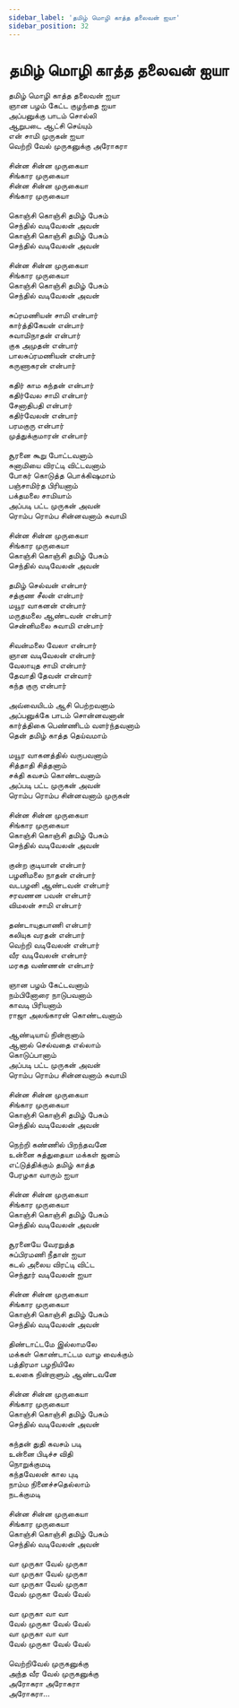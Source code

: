 ```yaml
---
sidebar_label: 'தமிழ் மொழி காத்த தலைவன் ஐயா'
sidebar_position: 32
---
```


# **தமிழ் மொழி காத்த தலைவன் ஐயா**


தமிழ் மொழி காத்த தலைவன் ஐயா<br />
ஞான பழம் கேட்ட குழந்தை ஐயா<br />
அப்பனுக்கு பாடம் சொல்லி<br />
ஆறுபடை ஆட்சி செய்யும்<br />
என் சாமி முருகன் ஐயா<br />
வெற்றி வேல் முருகனுக்கு அரோகரா<br />
<br />
சின்ன சின்ன முருகையா<br />
சிங்கார முருகையா<br />
சின்ன சின்ன முருகையா<br />
சிங்கார முருகையா<br />
<br />
கொஞ்சி கொஞ்சி தமிழ் பேசும்<br />
செந்தில் வடிவேலன் அவன்<br />
கொஞ்சி கொஞ்சி தமிழ் பேசும்<br />
செந்தில் வடிவேலன் அவன்<br />
<br />
சின்ன சின்ன முருகையா<br />
சிங்கார முருகையா<br />
கொஞ்சி கொஞ்சி தமிழ் பேசும்<br />
செந்தில் வடிவேலன் அவன்<br />
<br />
சுப்ரமணியன் சாமி என்பார்<br />
கார்த்திகேயன் என்பார்<br />
சுவாமிநாதன் என்பார்<br />
குக அமுதன் என்பார்<br />
பாலசுப்ரமணியன் என்பார்<br />
கருணாகரன் என்பார்<br />
<br />
கதிர் காம கந்தன் என்பார்<br />
கதிர்வேல சாமி என்பார்<br />
சேனாதிபதி என்பார்<br />
கதிர்வேலன் என்பார்<br />
பரமகுரு என்பார்<br />
முத்துக்குமாரன் என்பார்<br />
<br />
சூரனை கூறு போட்டவனாம்<br />
சுனாமியை விரட்டி விட்டவனாம்<br />
போகர் கொடுத்த பொக்கிஷமாம்<br />
பஞ்சாமிர்த பிரியனாம்<br />
பக்தமலை சாமியாம்<br />
அப்படி பட்ட முருகன் அவன்<br />
ரொம்ப ரொம்ப சின்னவனாம் சுவாமி<br />
<br />
சின்ன சின்ன முருகையா<br />
சிங்கார முருகையா<br />
கொஞ்சி கொஞ்சி தமிழ் பேசும்<br />
செந்தில் வடிவேலன் அவன்<br />
<br />
தமிழ் செல்வன் என்பார்<br />
சத்குண சீலன் என்பார்<br />
மயூர வாகனன் என்பார்<br />
மருதமலை ஆண்டவன் என்பார்<br />
சென்னிமலை சுவாமி என்பார்<br />
<br />
சிவன்மலை வேலா என்பார்<br />
ஞான வடிவேலன் என்பார்<br />
வேலாயுத சாமி என்பார்<br />
தேவாதி தேவன் என்வார்<br />
கந்த குரு என்பார்<br />
<br />
அவ்வையிடம் ஆசி பெற்றவனாம்<br />
அப்பனுக்கே பாடம் சொன்னவனான்<br />
கார்த்திகை பெண்ணிடம் வளர்ந்தவனாம்<br />
தென் தமிழ் காத்த தெய்வமாம்<br />
<br />
மயூர வாகனத்தில் வருபவனாம்<br />
சித்தாதி சித்தனாம்<br />
சக்தி கவசம் கொண்டவனாம்<br />
அப்படி பட்ட முருகன் அவன்<br />
ரொம்ப ரொம்ப சின்னவனாம் முருகன்<br />
<br />
சின்ன சின்ன முருகையா<br />
சிங்கார முருகையா<br />
கொஞ்சி கொஞ்சி தமிழ் பேசும்<br />
செந்தில் வடிவேலன் அவன்<br />
<br />
குன்ற குடியான் என்பார்<br />
பழனிமலை நாதன் என்பார்<br />
வடபழனி ஆண்டவன் என்பார்<br />
சரவணன பவன் என்பார்<br />
விமலன் சாமி என்பார்<br />
<br />
தண்டாயுதபாணி என்பார்<br />
கலியுக வரதன் என்பார்<br />
வெற்றி வடிவேலன் என்பார்<br />
வீர வடிவேலன் என்பார்<br />
மரகத வண்ணன் என்பார்<br />
<br />
ஞான பழம் கேட்டவனாம்<br />
நம்பினோரை நாடுபவனாம்<br />
காவடி பிரியனாம்<br />
ராஜா அலங்காரன் கொண்டவனாம்<br />
<br />
ஆண்டியாய் நின்றானாம்<br />
ஆனால் செல்வதை எல்லாம்<br />
கொடுப்பானாம்<br />
அப்படி பட்ட முருகன் அவன்<br />
ரொம்ப ரொம்ப சின்னவனாம் சுவாமி<br />
<br />
சின்ன சின்ன முருகையா<br />
சிங்கார முருகையா<br />
கொஞ்சி கொஞ்சி தமிழ் பேசும்<br />
செந்தில் வடிவேலன் அவன்<br />
<br />
நெற்றி கண்ணில் பிறந்தவனே<br />
உன்னை சுத்துதையா மக்கள் ஜனம்<br />
எட்டுத்திக்கும் தமிழ் காத்த<br />
பேரழகா வாரும் ஐயா<br />
<br />
சின்ன சின்ன முருகையா<br />
சிங்கார முருகையா<br />
கொஞ்சி கொஞ்சி தமிழ் பேசும்<br />
செந்தில் வடிவேலன் அவன்<br />
<br />
சூரனையே வேரறுத்த<br />
சுப்பிரமணி நீதான் ஐயா<br />
கடல் அலைய விரட்டி விட்ட<br />
செந்தூர் வடிவேலன் ஐயா<br />
<br />
சின்ன சின்ன முருகையா<br />
சிங்கார முருகையா<br />
கொஞ்சி கொஞ்சி தமிழ் பேசும்<br />
செந்தில் வடிவேலன் அவன்<br />
<br />
திண்டாட்டமே இல்லாமலே<br />
மக்கள் கொண்டாட்டம வாழ வைக்கும்<br />
பத்திரமா பழநியிலே<br />
உலகை நின்றாளும் ஆண்டவனே<br />
<br />
சின்ன சின்ன முருகையா<br />
சிங்கார முருகையா<br />
கொஞ்சி கொஞ்சி தமிழ் பேசும்<br />
செந்தில் வடிவேலன் அவன்<br />
<br />
கந்தன் துதி கவசம் படி<br />
உன்னை பிடிச்ச விதி<br />
நொறுக்குமடி<br />
கந்தவேலன் கால புடி<br />
நாம்ம நினைச்சதெல்லாம்<br />
நடக்குமடி<br />
<br />
சின்ன சின்ன முருகையா<br />
சிங்கார முருகையா<br />
கொஞ்சி கொஞ்சி தமிழ் பேசும்<br />
செந்தில் வடிவேலன் அவன்<br />
<br />
வா முருகா வேல் முருகா<br />
வா முருகா வேல் முருகா<br />
வா முருகா வேல் முருகா<br />
வேல் முருகா வேல் வேல்<br />
<br />
வா முருகா வா வா<br />
வேல் முருகா வேல் வேல்<br />
வா முருகா வா வா<br />
வேல் முருகா வேல் வேல்<br />
<br />
வெற்றிவேல் முருகனுக்கு<br />
அந்த வீர வேல் முருகனுக்கு<br />
அரோகரா அரோகரா<br />
அரோகரா…<br />
